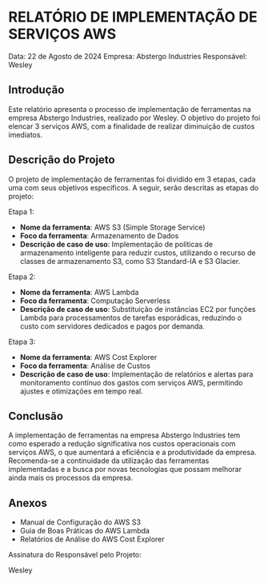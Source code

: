 # RELATÓRIO DE IMPLEMENTAÇÃO DE SERVIÇOS AWS

Data: 22 de Agosto de 2024
Empresa: Abstergo Industries 
Responsável: Wesley

## Introdução
Este relatório apresenta o processo de implementação de ferramentas na empresa Abstergo Industries, realizado por Wesley. O objetivo do projeto foi elencar 3 serviços AWS, com a finalidade de realizar diminuição de custos imediatos.

## Descrição do Projeto
O projeto de implementação de ferramentas foi dividido em 3 etapas, cada uma com seus objetivos específicos. A seguir, serão descritas as etapas do projeto:

Etapa 1: 
- **Nome da ferramenta**: AWS S3 (Simple Storage Service)
- **Foco da ferramenta**: Armazenamento de Dados
- **Descrição de caso de uso**: Implementação de políticas de armazenamento inteligente para reduzir custos, utilizando o recurso de classes de armazenamento S3, como S3 Standard-IA e S3 Glacier.

Etapa 2: 
- **Nome da ferramenta**: AWS Lambda
- **Foco da ferramenta**: Computação Serverless
- **Descrição de caso de uso**: Substituição de instâncias EC2 por funções Lambda para processamentos de tarefas esporádicas, reduzindo o custo com servidores dedicados e pagos por demanda.

Etapa 3: 
- **Nome da ferramenta**: AWS Cost Explorer
- **Foco da ferramenta**: Análise de Custos
- **Descrição de caso de uso**: Implementação de relatórios e alertas para monitoramento contínuo dos gastos com serviços AWS, permitindo ajustes e otimizações em tempo real.

## Conclusão
A implementação de ferramentas na empresa Abstergo Industries tem como esperado a redução significativa nos custos operacionais com serviços AWS, o que aumentará a eficiência e a produtividade da empresa. Recomenda-se a continuidade da utilização das ferramentas implementadas e a busca por novas tecnologias que possam melhorar ainda mais os processos da empresa.

## Anexos

- Manual de Configuração do AWS S3
- Guia de Boas Práticas do AWS Lambda
- Relatórios de Análise do AWS Cost Explorer

Assinatura do Responsável pelo Projeto:

Wesley
